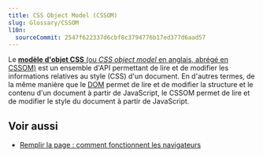 ```yaml
---
title: CSS Object Model (CSSOM)
slug: Glossary/CSSOM
l10n:
  sourceCommit: 2547f622337d6cbf8c3794776b17ed377d6aad57
---
```


Le [**modèle d'objet CSS** (ou <i lang="en">CSS object model</i> en anglais, abrégé en CSSOM)](/fr/docs/Web/API/CSS_Object_Model) est un ensemble d'API permettant de lire et de modifier les informations relatives au style (CSS) d'un document. En d'autres termes, de la même manière que le [DOM](/fr/docs/Web/API/Document_Object_Model) permet de lire et de modifier la structure et le contenu d'un document à partir de JavaScript, le CSSOM permet de lire et de modifier le style du document à partir de JavaScript.

## Voir aussi

- [Remplir la page&nbsp;: comment fonctionnent les navigateurs](/fr/docs/Web/Performance/Guides/How_browsers_work)
